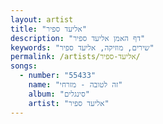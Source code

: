 ```yaml
---
layout: artist
title: "אליעד ספיר"
description: "דף האמן אליעד ספיר"
keywords: "שירים, מוזיקה, אליעד ספיר"
permalink: /artists/אליעד-ספיר/
songs:
  - number: "55433"
    name: "זה לטובה - מזרחי"
    album: "סינגלים"
    artist: "אליעד ספיר"
---
```

